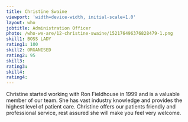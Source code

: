 ```yaml
---
title: Christine Swaine
viewport: 'width=device-width, initial-scale=1.0'
layout: who
jobtitle: Administration Officer
photo: /who-we-are/12-christine-swaine/152176496376828479-1.png
skill1: BOSS LADY
rating1: 100
skill2: ORGANISED
rating2: 95
skill3: 
rating3: 
skill4: 
rating4: 
---
```


Christine started working with Ron Fieldhouse in 1999 and is a valuable member of our team. She has vast industry knowledge and provides the highest level of patient care. Christine offers our patients friendly and professional service, rest assured she will make you feel very welcome.
